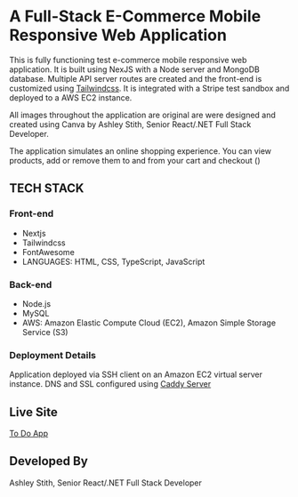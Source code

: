 # A Full-Stack E-Commerce Mobile Responsive Web Application
This is fully functioning test e-commerce mobile responsive web application. It is built using NexJS with a Node server and MongoDB database. Multiple API server routes are created and the front-end is customized using [Tailwindcss](http://tailwindcss.com). It is integrated with a Stripe test sandbox and deployed to a AWS EC2 instance. 

All images throughout the application are original are were designed and created using Canva by Ashley Stith, Senior React/.NET Full Stack Developer.

The application simulates an online shopping experience.  You can view products, add or remove them to and from your cart and checkout ()

## TECH STACK

### Front-end
- Nextjs
- Tailwindcss
- FontAwesome
- LANGUAGES: HTML, CSS, TypeScript, JavaScript

### Back-end
- Node.js
- MySQL
- AWS: Amazon Elastic Compute Cloud (EC2), Amazon Simple Storage Service (S3)

### Deployment Details
Application deployed via SSH client on an Amazon EC2 virtual server instance. DNS and SSL configured using [Caddy Server](http://https://caddyserver.com/)

## Live Site
[To Do App](https://todoapp-nextjs.atozionwebdesign.com)

## Developed By
Ashley Stith, Senior React/.NET Full Stack Developer
